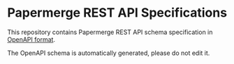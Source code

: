 # Papermerge REST API Specifications

This repository contains Papermerge REST API schema specification in [OpenAPI format](https://spec.openapis.org/oas/v3.0.3).

The OpenAPI schema is automatically generated, please do not edit it.

